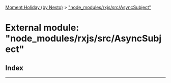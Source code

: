 [Moment Holiday (by Nesto)](../README.md) > ["node_modules/rxjs/src/AsyncSubject"](../modules/_node_modules_rxjs_src_asyncsubject_.md)

# External module: "node_modules/rxjs/src/AsyncSubject"

## Index

---

